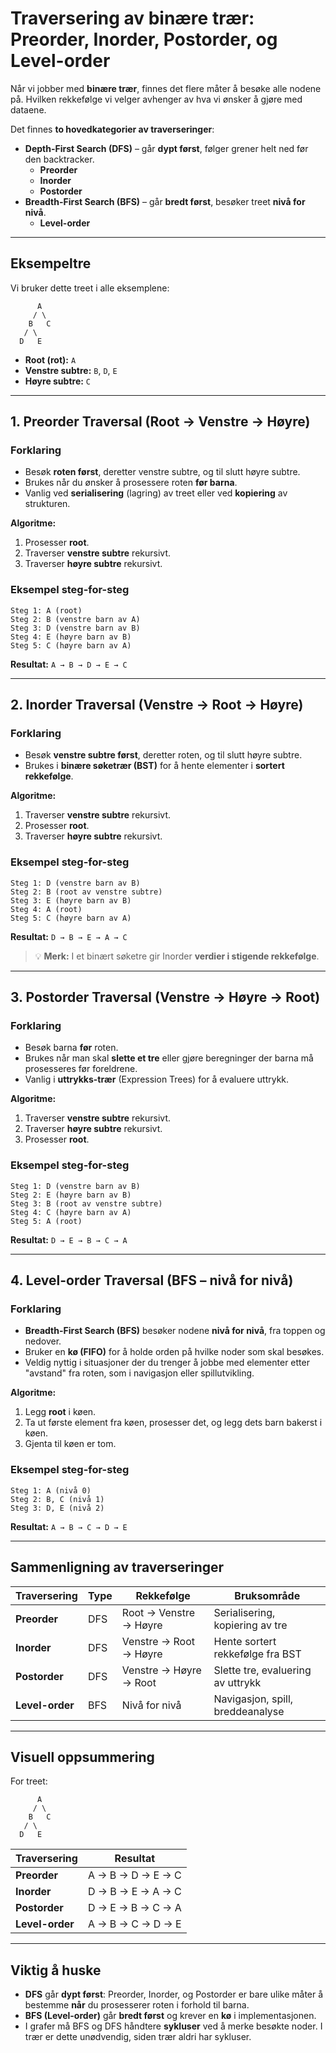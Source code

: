
# Traversering av binære trær: Preorder, Inorder, Postorder, og Level-order

Når vi jobber med **binære trær**, finnes det flere måter å besøke alle nodene på.
Hvilken rekkefølge vi velger avhenger av hva vi ønsker å gjøre med dataene.

Det finnes **to hovedkategorier av traverseringer**:

- **Depth-First Search (DFS)** – går **dypt først**, følger grener helt ned før den backtracker.
  - **Preorder**
  - **Inorder**
  - **Postorder**
- **Breadth-First Search (BFS)** – går **bredt først**, besøker treet **nivå for nivå**.
  - **Level-order**

---

## Eksempeltre

Vi bruker dette treet i alle eksemplene:

```
      A
     / \
    B   C
   / \
  D   E
```

- **Root (rot):** `A`
- **Venstre subtre:** `B`, `D`, `E`
- **Høyre subtre:** `C`

---
<div style="page-break-after:always;"></div>

## 1. Preorder Traversal (Root → Venstre → Høyre)

### Forklaring

- Besøk **roten først**, deretter venstre subtre, og til slutt høyre subtre.
- Brukes når du ønsker å prosessere roten **før barna**.
- Vanlig ved **serialisering** (lagring) av treet eller ved **kopiering** av strukturen.

**Algoritme:**

1. Prosesser **root**.
2. Traverser **venstre subtre** rekursivt.
3. Traverser **høyre subtre** rekursivt.

### Eksempel steg-for-steg

```
Steg 1: A (root)
Steg 2: B (venstre barn av A)
Steg 3: D (venstre barn av B)
Steg 4: E (høyre barn av B)
Steg 5: C (høyre barn av A)
```

**Resultat:** `A → B → D → E → C`

---

## 2. Inorder Traversal (Venstre → Root → Høyre)

### Forklaring

- Besøk **venstre subtre først**, deretter roten, og til slutt høyre subtre.
- Brukes i **binære søketrær (BST)** for å hente elementer i **sortert rekkefølge**.

**Algoritme:**

1. Traverser **venstre subtre** rekursivt.
2. Prosesser **root**.
3. Traverser **høyre subtre** rekursivt.

### Eksempel steg-for-steg

```
Steg 1: D (venstre barn av B)
Steg 2: B (root av venstre subtre)
Steg 3: E (høyre barn av B)
Steg 4: A (root)
Steg 5: C (høyre barn av A)
```

**Resultat:** `D → B → E → A → C`

> 💡 **Merk:** I et binært søketre gir Inorder **verdier i stigende rekkefølge**.

---

## 3. Postorder Traversal (Venstre → Høyre → Root)

### Forklaring

- Besøk barna **før** roten.
- Brukes når man skal **slette et tre** eller gjøre beregninger der barna må prosesseres før foreldrene.
- Vanlig i **uttrykks-trær** (Expression Trees) for å evaluere uttrykk.

**Algoritme:**

1. Traverser **venstre subtre** rekursivt.
2. Traverser **høyre subtre** rekursivt.
3. Prosesser **root**.

### Eksempel steg-for-steg

```
Steg 1: D (venstre barn av B)
Steg 2: E (høyre barn av B)
Steg 3: B (root av venstre subtre)
Steg 4: C (høyre barn av A)
Steg 5: A (root)
```

**Resultat:** `D → E → B → C → A`

---

## 4. Level-order Traversal (BFS – nivå for nivå)

### Forklaring

- **Breadth-First Search (BFS)** besøker nodene **nivå for nivå**, fra toppen og nedover.
- Bruker en **kø (FIFO)** for å holde orden på hvilke noder som skal besøkes.
- Veldig nyttig i situasjoner der du trenger å jobbe med elementer etter "avstand" fra roten, som i navigasjon eller spillutvikling.

**Algoritme:**

1. Legg **root** i køen.
2. Ta ut første element fra køen, prosesser det, og legg dets barn bakerst i køen.
3. Gjenta til køen er tom.

### Eksempel steg-for-steg

```
Steg 1: A (nivå 0)
Steg 2: B, C (nivå 1)
Steg 3: D, E (nivå 2)
```

**Resultat:** `A → B → C → D → E`

---

## Sammenligning av traverseringer

| Traversering | Type | Rekkefølge | Bruksområde |
|--------------|------|------------|-------------|
| **Preorder** | DFS | Root → Venstre → Høyre | Serialisering, kopiering av tre |
| **Inorder** | DFS | Venstre → Root → Høyre | Hente sortert rekkefølge fra BST |
| **Postorder** | DFS | Venstre → Høyre → Root | Slette tre, evaluering av uttrykk |
| **Level-order** | BFS | Nivå for nivå | Navigasjon, spill, breddeanalyse |

---

## Visuell oppsummering

For treet:

```
      A
     / \
    B   C
   / \
  D   E
```

| Traversering | Resultat |
|--------------|----------|
| **Preorder** | A → B → D → E → C |
| **Inorder**  | D → B → E → A → C |
| **Postorder**| D → E → B → C → A |
| **Level-order** | A → B → C → D → E |

---

## Viktig å huske

- **DFS** går **dypt først**: Preorder, Inorder, og Postorder er bare ulike måter å bestemme **når** du prosesserer roten i forhold til barna.
- **BFS (Level-order)** går **bredt først** og krever en **kø** i implementasjonen.
- I grafer må BFS og DFS håndtere **sykluser** ved å merke besøkte noder. I trær er dette unødvendig, siden trær aldri har sykluser.
